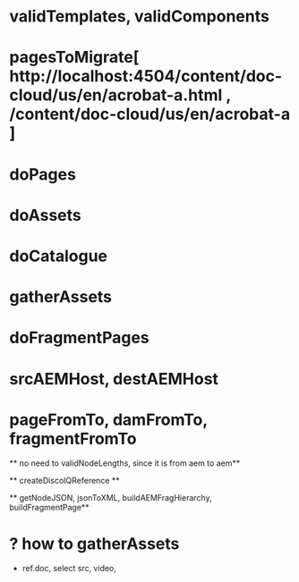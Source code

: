 # validTemplates, validComponents
# pagesToMigrate[ http://localhost:4504/content/doc-cloud/us/en/acrobat-a.html ,   /content/doc-cloud/us/en/acrobat-a ]

# doPages
# doAssets
# doCatalogue
# gatherAssets
# doFragmentPages
# srcAEMHost, destAEMHost
# pageFromTo, damFromTo, fragmentFromTo

** no need to validNodeLengths, since it is from aem to aem**  

** createDiscoIQReference **  

** getNodeJSON, jsonToXML,  buildAEMFragHierarchy, buildFragmentPage**

# ? how to gatherAssets
- ref.doc, select src, video, 
